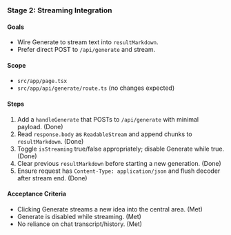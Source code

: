 ### Stage 2: Streaming Integration

#### Goals

-  Wire Generate to stream text into `resultMarkdown`.
-  Prefer direct POST to `/api/generate` and stream.

#### Scope

-  `src/app/page.tsx`
-  `src/app/api/generate/route.ts` (no changes expected)

#### Steps

1. Add a `handleGenerate` that POSTs to `/api/generate` with minimal payload. (Done)
2. Read `response.body` as `ReadableStream` and append chunks to `resultMarkdown`. (Done)
3. Toggle `isStreaming` true/false appropriately; disable Generate while true. (Done)
4. Clear previous `resultMarkdown` before starting a new generation. (Done)
5. Ensure request has `Content-Type: application/json` and flush decoder after stream end. (Done)

#### Acceptance Criteria

-  Clicking Generate streams a new idea into the central area. (Met)
-  Generate is disabled while streaming. (Met)
-  No reliance on chat transcript/history. (Met)
